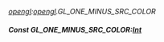 _[opengl](../../modules/opengl/opengl-module.md):[opengl](../../modules/opengl/opengl-module.md).GL\_ONE\_MINUS\_SRC\_COLOR_
##### Const GL\_ONE\_MINUS\_SRC\_COLOR:[Int](../../modules/wonkey/wonkey-types-int.md)
